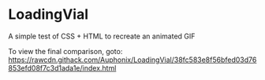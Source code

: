 # LoadingVial
A simple test of CSS + HTML to recreate an animated GIF

To view the final comparison, goto: 
https://rawcdn.githack.com/Auphonix/LoadingVial/38fc583e8f56bfed03d76853efd08f7c3d1ada1e/index.html
